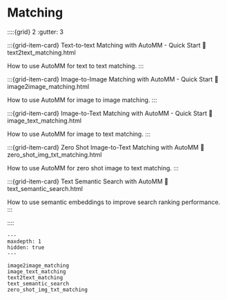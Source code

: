 # Matching

::::{grid} 2
  :gutter: 3

:::{grid-item-card} Text-to-text Matching with AutoMM - Quick Start
  :link: text2text_matching.html

  How to use AutoMM for text to text matching.
:::

:::{grid-item-card} Image-to-Image Matching with AutoMM - Quick Start
  :link: image2image_matching.html

  How to use AutoMM for image to image matching.
:::

:::{grid-item-card} Image-to-Text Matching with AutoMM - Quick Start
  :link: image_text_matching.html

  How to use AutoMM for image to text matching.
:::

:::{grid-item-card} Zero Shot Image-to-Text Matching with AutoMM
  :link: zero_shot_img_txt_matching.html

  How to use AutoMM for zero shot image to text matching.
:::

:::{grid-item-card} Text Semantic Search with AutoMM
  :link: text_semantic_search.html

  How to use semantic embeddings to improve search ranking performance.
:::

::::

```{toctree}
---
maxdepth: 1
hidden: true
---

image2image_matching
image_text_matching
text2text_matching
text_semantic_search
zero_shot_img_txt_matching
```
